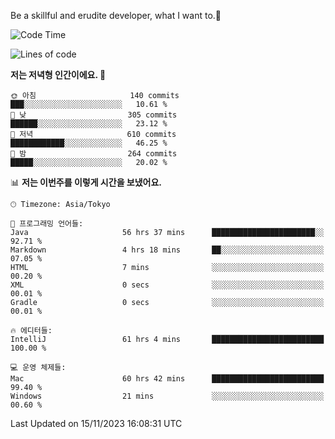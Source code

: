 Be a skillful and erudite developer, what I want to.👶

<!--START_SECTION:waka-->
![Code Time](http://img.shields.io/badge/Code%20Time-174%20hrs%2042%20mins-blue)

![Lines of code](https://img.shields.io/badge/%EC%A0%80%EB%8A%94%20%EC%97%AC%ED%83%9C%EA%B9%8C%EC%A7%80%20-732.6%20thousand%20%EC%A4%84%EC%9D%98%20%EC%BD%94%EB%93%9C%EB%A5%BC%20%EC%9E%91%EC%84%B1%ED%96%88%EC%96%B4%EC%9A%94.-blue)

**저는 저녁형 인간이에요. 🦉** 

```text
🌞 아침                     140 commits         ███░░░░░░░░░░░░░░░░░░░░░░   10.61 % 
🌆 낮　                     305 commits         ██████░░░░░░░░░░░░░░░░░░░   23.12 % 
🌃 저녁                     610 commits         ████████████░░░░░░░░░░░░░   46.25 % 
🌙 밤　                     264 commits         █████░░░░░░░░░░░░░░░░░░░░   20.02 % 
```


📊 **저는 이번주를 이렇게 시간을 보냈어요.** 

```text
🕑︎ Timezone: Asia/Tokyo

💬 프로그래밍 언어들: 
Java                     56 hrs 37 mins      ███████████████████████░░   92.71 % 
Markdown                 4 hrs 18 mins       ██░░░░░░░░░░░░░░░░░░░░░░░   07.05 % 
HTML                     7 mins              ░░░░░░░░░░░░░░░░░░░░░░░░░   00.20 % 
XML                      0 secs              ░░░░░░░░░░░░░░░░░░░░░░░░░   00.01 % 
Gradle                   0 secs              ░░░░░░░░░░░░░░░░░░░░░░░░░   00.01 % 

🔥 에디터들: 
IntelliJ                 61 hrs 4 mins       █████████████████████████   100.00 % 

💻 운영 체제들: 
Mac                      60 hrs 42 mins      █████████████████████████   99.40 % 
Windows                  21 mins             ░░░░░░░░░░░░░░░░░░░░░░░░░   00.60 % 
```


 Last Updated on 15/11/2023 16:08:31 UTC
<!--END_SECTION:waka-->
